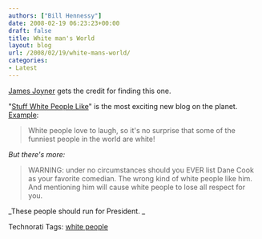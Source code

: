 ```yaml
---
authors: ["Bill Hennessy"]
date: 2008-02-19 06:23:23+00:00
draft: false
title: White man's World
layout: blog
url: /2008/02/19/white-mans-world/
categories:
- Latest
---
```


[James Joyner](https://www.outsidethebeltway.com/archives/2008/02/unbearable_whiteness_of_blogging/) gets the credit for finding this one.

 

"[Stuff White People Like](https://stuffwhitepeoplelike.wordpress.com/)" is the most exciting new blog on the planet. [Example](https://stuffwhitepeoplelike.wordpress.com/2008/02/04/52-sarah-silverman/):

 

>   
> 
> White people love to laugh, so it's no surprise that some of the funniest people in the world are white!
> 
> 

 

_But there's more:_

 

>   
> 
> WARNING: under no circumstances should you EVER list Dane Cook as your favorite comedian. The wrong kind of white people like him. And mentioning him will cause white people to lose all respect for you.
> 
> 

 

_These people should run for President. _

 

 

Technorati Tags: [white people](https://technorati.com/tags/white%20people)
